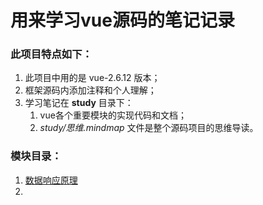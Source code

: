 
# 用来学习vue源码的笔记记录

### 此项目特点如下：
1. 此项目中用的是 vue-2.6.12 版本；
2. 框架源码内添加注释和个人理解；
3. 学习笔记在 **study** 目录下：
   1. vue各个重要模块的实现代码和文档；
   2. *study/思维.mindmap* 文件是整个源码项目的思维导读。
 
### 模块目录：

1. [数据响应原理](https://note.youdao.com/)
2.